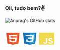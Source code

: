 ### Oii, tudo bem?✌

![Anurag's GitHub stats](https://github-readme-stats.vercel.app/api?username=henpaulo&show_icons=true&theme=midnight-purple)
<div style= "isplay: incline-block"> <br>
  <img align="center" alt="henpaulo-HTML" height="40" width="50" src="https://raw.githubusercontent.com/devicons/devicon/master/icons/html5/html5-original.svg">
  
  <img align="center" alt="henpaulo-HTML" height="40" width="50" src="https://raw.githubusercontent.com/devicons/devicon/master/icons/css3/css3-original.svg">
  
  <img align="center" alt="henpaulo-HTML" height="40" width="50" src="https://raw.githubusercontent.com/devicons/devicon/master/icons/javascript/javascript-plain.svg">
  </div>





